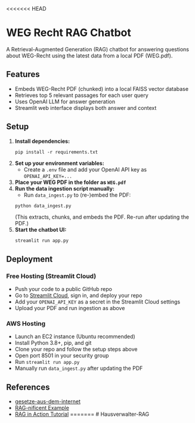 <<<<<<< HEAD
# WEG Recht RAG Chatbot

A Retrieval-Augmented Generation (RAG) chatbot for answering questions about WEG-Recht using the latest data from a local PDF (WEG.pdf).

## Features
- Embeds WEG-Recht PDF (chunked) into a local FAISS vector database
- Retrieves top 5 relevant passages for each user query
- Uses OpenAI LLM for answer generation
- Streamlit web interface displays both answer and context

## Setup

1. **Install dependencies:**
   ```
   pip install -r requirements.txt
   ```
2. **Set up your environment variables:**
   - Create a `.env` file and add your OpenAI API key as `OPENAI_API_KEY=...`
3. **Place your WEG PDF in the folder as `WEG.pdf`**
4. **Run the data ingestion script manually:**
   - Run `data_ingest.py` to (re-)embed the PDF:
   ```bash
   python data_ingest.py
   ```
   (This extracts, chunks, and embeds the PDF. Re-run after updating the PDF.)
5. **Start the chatbot UI:**
   ```
   streamlit run app.py
   ```

## Deployment

### Free Hosting (Streamlit Cloud)
- Push your code to a public GitHub repo
- Go to [Streamlit Cloud](https://streamlit.io/cloud), sign in, and deploy your repo
- Add your `OPENAI_API_KEY` as a secret in the Streamlit Cloud settings
- Upload your PDF and run ingestion as above

### AWS Hosting
- Launch an EC2 instance (Ubuntu recommended)
- Install Python 3.8+, pip, and git
- Clone your repo and follow the setup steps above
- Open port 8501 in your security group
- Run `streamlit run app.py`
- Manually run `data_ingest.py` after updating the PDF

## References
- [gesetze-aus-dem-internet](https://github.com/nfelger/gesetze-aus-dem-internet)
- [RAG-nificent Example](https://github.com/MaxMLang/RAG-nificent)
- [RAG in Action Tutorial](https://python.plainenglish.io/rag-in-action-build-an-ai-that-answers-like-an-expert-using-your-own-data-9b4d890a1031) 
=======
#   H a u s v e r w a l t e r - R A G  
 